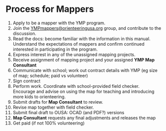 # Process for Mappers

1. Apply to be a mapper with the YMP program.
2. Join the YMPmappers@orienteeringusa.org group, and contribute to the discussion.
3. Read the docs: become familiar with the information in this manual. Understand the expectations of mappers and confirm continued interested in participating in the program.
4. Express interest in any of the unassigned mapping projects.
5. Receive assignment of mapping project and your assigned **YMP Map Consultant**
6. Communicate with school; work out contract details with YMP \(eg size of map; schedule; paid vs volunteer\)
7. Sign contract
8. Perform work. Coordinate with school-provided field checker. Encourage and advise on using the map for teaching and introducing more kids to orienteering.
9. Submit drafts for **Map Consultant** to review.
10. Revise map together with field checker. 
11. Submit final draft to OUSA: OCAD \(and PDF?\) versions
12. **Map Consultant** requests any final adjustments and releases the map 
13. Get paid \(if not 100% volunteering\)


